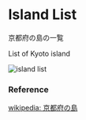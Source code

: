 Island List
===============

京都府の島の一覧

List of Kyoto island

![island list]()

### Reference

[wikipedia: 京都府の島](https://ja.wikipedia.org/wiki/Category:%E4%BA%AC%E9%83%BD%E5%BA%9C%E3%81%AE%E5%B3%B6)
